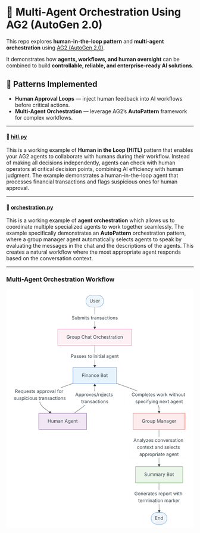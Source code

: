 # 🤖 Multi-Agent Orchestration Using AG2 (AutoGen 2.0)

This repo explores **human-in-the-loop pattern** and **multi-agent orchestration** using [AG2 (AutoGen 2.0)](https://github.com/ag2ai/ag2).  

It demonstrates how **agents, workflows, and human oversight** can be combined to build **controllable, reliable, and enterprise-ready AI solutions**.

## 🔹 Patterns Implemented
- **Human Approval Loops** — inject human feedback into AI workflows before critical actions.
- **Multi-Agent Orchestration** — leverage AG2’s **AutoPattern** framework for complex workflows.

---

#### 🤝 [hitl.py](hitl.py)
This is a working example of **Human in the Loop (HITL)** pattern that enables your AG2 agents to collaborate with humans during their workflow. Instead of making all decisions independently, agents can check with human operators at critical decision points, combining AI efficiency with human judgment. The example demonstrates a human-in-the-loop agent that processes financial transactions and flags suspicious ones for human approval.

---

#### 🤝 [orchestration.py](orchestration.py)
This is a working example of **agent orchestration** which allows us to coordinate multiple specialized agents to work together seamlessly. The example specifically demonstrates an **AutoPattern** orchestration pattern, where a group manager agent automatically selects agents to speak by evaluating the messages in the chat and the descriptions of the agents. This creates a natural workflow where the most appropriate agent responds based on the conversation context.

---

### Multi-Agent Orchestration Workflow
![Multi-Agent Orchestration Workflow](assets/workflow.png)
